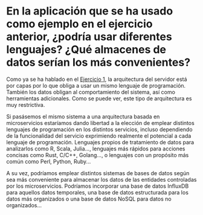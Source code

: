 # En la aplicación que se ha usado como ejemplo en el ejercicio anterior, ¿podría usar diferentes lenguajes? ¿Qué almacenes de datos serían los más convenientes?

Como ya se ha hablado en el [Ejercicio 1](Ejercicio1.md), la arquitectura del servidor está por capas por lo que obliga a usar un mismo lenguaje de programación. También los datos obligan al comportamiento del sistema, así como herramientas adicionales. Como se puede ver, este tipo de arquitectura es muy restrictiva.

Si pasásemos el mismo sistema a una arquitectura basada en microservicios estaríamos dando libertad a la elección de emplear distintos lenguajes de programación en los distintos servicios, incluso dependiendo de la funcionalidad del servicio exprimiendo realmente el potencial a cada lenguaje de programación. Lenguajes propios de tratamiento de datos para analizarlos como R, Scala, Julia..., lenguajes más rápidos para acciones concisas como Rust, C/C++, Golang..., o lenguajes con un propósito más común como Perl, Python, Ruby...

A su vez, podríamos emplear distintos sistemas de bases de datos según sea más conveniente para almacenar los datos de las entidades controladas por los microservicios. Podríamos incorporar una base de datos InfluxDB para aquellos datos temporales, una base de datos estructurada para los datos más organizados o una base de datos NoSQL para datos no organizados...
